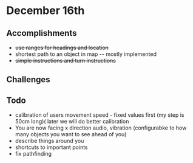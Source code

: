 
# December 16th

## Accomplishments

* ~~use ranges for headings and location~~
* shortest path to an object in map -- mostly implemented
* ~~simple instructions and turn instructions~~

## Challenges

## Todo

* calibration of users movement speed - fixed values first (my step is 50cm long)( later we will do better calibration
* You are now facing x direction audio, vibration (configurabke to how many objects you want to see ahead of you)
* describe things around you 
* shortcuts to important points
* fix pathfinding


